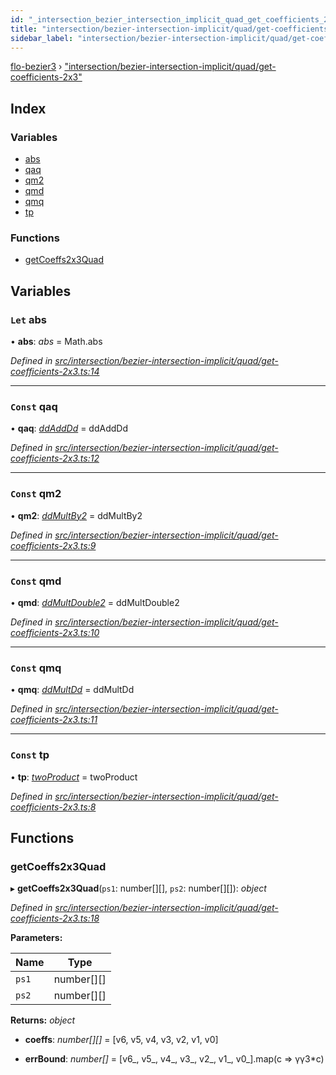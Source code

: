 ```yaml
---
id: "_intersection_bezier_intersection_implicit_quad_get_coefficients_2x3_"
title: "intersection/bezier-intersection-implicit/quad/get-coefficients-2x3"
sidebar_label: "intersection/bezier-intersection-implicit/quad/get-coefficients-2x3"
---
```


[flo-bezier3](../globals.md) › ["intersection/bezier-intersection-implicit/quad/get-coefficients-2x3"](_intersection_bezier_intersection_implicit_quad_get_coefficients_2x3_.md)

## Index

### Variables

* [abs](_intersection_bezier_intersection_implicit_quad_get_coefficients_2x3_.md#let-abs)
* [qaq](_intersection_bezier_intersection_implicit_quad_get_coefficients_2x3_.md#const-qaq)
* [qm2](_intersection_bezier_intersection_implicit_quad_get_coefficients_2x3_.md#const-qm2)
* [qmd](_intersection_bezier_intersection_implicit_quad_get_coefficients_2x3_.md#const-qmd)
* [qmq](_intersection_bezier_intersection_implicit_quad_get_coefficients_2x3_.md#const-qmq)
* [tp](_intersection_bezier_intersection_implicit_quad_get_coefficients_2x3_.md#const-tp)

### Functions

* [getCoeffs2x3Quad](_intersection_bezier_intersection_implicit_quad_get_coefficients_2x3_.md#getcoeffs2x3quad)

## Variables

### `Let` abs

• **abs**: *abs* = Math.abs

*Defined in [src/intersection/bezier-intersection-implicit/quad/get-coefficients-2x3.ts:14](https://github.com/FlorisSteenkamp/FloBezier/blob/6f79660/src/intersection/bezier-intersection-implicit/quad/get-coefficients-2x3.ts#L14)*

___

### `Const` qaq

• **qaq**: *[ddAddDd](_global_properties_bounds_get_interval_box_get_interval_box_quad_.md#ddadddd)* = ddAddDd

*Defined in [src/intersection/bezier-intersection-implicit/quad/get-coefficients-2x3.ts:12](https://github.com/FlorisSteenkamp/FloBezier/blob/6f79660/src/intersection/bezier-intersection-implicit/quad/get-coefficients-2x3.ts#L12)*

___

### `Const` qm2

• **qm2**: *[ddMultBy2](_global_properties_bounds_get_interval_box_get_interval_box_quad_.md#ddmultby2)* = ddMultBy2

*Defined in [src/intersection/bezier-intersection-implicit/quad/get-coefficients-2x3.ts:9](https://github.com/FlorisSteenkamp/FloBezier/blob/6f79660/src/intersection/bezier-intersection-implicit/quad/get-coefficients-2x3.ts#L9)*

___

### `Const` qmd

• **qmd**: *[ddMultDouble2](_global_properties_bounds_get_interval_box_get_interval_box_quad_.md#ddmultdouble2)* = ddMultDouble2

*Defined in [src/intersection/bezier-intersection-implicit/quad/get-coefficients-2x3.ts:10](https://github.com/FlorisSteenkamp/FloBezier/blob/6f79660/src/intersection/bezier-intersection-implicit/quad/get-coefficients-2x3.ts#L10)*

___

### `Const` qmq

• **qmq**: *[ddMultDd](_global_properties_bounds_get_interval_box_get_interval_box_quad_.md#ddmultdd)* = ddMultDd

*Defined in [src/intersection/bezier-intersection-implicit/quad/get-coefficients-2x3.ts:11](https://github.com/FlorisSteenkamp/FloBezier/blob/6f79660/src/intersection/bezier-intersection-implicit/quad/get-coefficients-2x3.ts#L11)*

___

### `Const` tp

• **tp**: *[twoProduct](_intersection_bezier_intersection_implicit_inversion_old_.md#twoproduct)* = twoProduct

*Defined in [src/intersection/bezier-intersection-implicit/quad/get-coefficients-2x3.ts:8](https://github.com/FlorisSteenkamp/FloBezier/blob/6f79660/src/intersection/bezier-intersection-implicit/quad/get-coefficients-2x3.ts#L8)*

## Functions

###  getCoeffs2x3Quad

▸ **getCoeffs2x3Quad**(`ps1`: number[][], `ps2`: number[][]): *object*

*Defined in [src/intersection/bezier-intersection-implicit/quad/get-coefficients-2x3.ts:18](https://github.com/FlorisSteenkamp/FloBezier/blob/6f79660/src/intersection/bezier-intersection-implicit/quad/get-coefficients-2x3.ts#L18)*

**Parameters:**

Name | Type |
------ | ------ |
`ps1` | number[][] |
`ps2` | number[][] |

**Returns:** *object*

* **coeffs**: *number[][]* = [v6, v5, v4, v3, v2, v1, v0]

* **errBound**: *number[]* = [v6_, v5_, v4_, v3_, v2_, v1_, v0_].map(c => γγ3*c)
